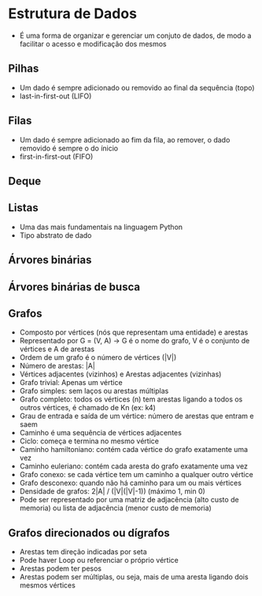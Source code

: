 # Estrutura de Dados
- É uma forma de organizar e gerenciar um conjuto de dados, de modo a facilitar o acesso e modificação dos mesmos

## Pilhas
- Um dado é sempre adicionado ou removido ao final da sequência (topo)
- last-in-first-out (LIFO)

## Filas
- Um dado é sempre adicionado ao fim da fila, ao remover, o dado removido é sempre o do ínicio
- first-in-first-out (FIFO)

## Deque

## Listas
- Uma das mais fundamentais na linguagem Python
- Tipo abstrato de dado

## Árvores binárias

## Árvores binárias de busca

## Grafos
- Composto por vértices (nós que representam uma entidade) e arestas
- Representado por G = (V, A) -> G é o nome do grafo, V é o conjunto de vértices e A de arestas
- Ordem de um grafo é o número de vértices (|V|)
- Número de arestas: |A|
- Vértices adjacentes (vizinhos) e Arestas adjacentes (vizinhas)
- Grafo trivial: Apenas um vértice
- Grafo simples: sem laços ou arestas múltiplas
- Grafo completo: todos os vértices (n) tem arestas ligando a todos os outros vértices, é chamado de Kn (ex: k4)
- Grau de entrada e saída de um vértice: número de arestas que entram e saem
- Caminho é uma sequência de vértices adjacentes
- Ciclo: começa e termina no mesmo vértice
- Caminho hamiltoniano: contém cada vértice do grafo exatamente uma vez
- Caminho euleriano: contém cada aresta do grafo exatamente uma vez
- Grafo conexo: se cada vértice tem um caminho a qualquer outro vértice
- Grafo desconexo: quando não há caminho para um ou mais vértices
- Densidade de grafos: 2|A| / (|V|(|V|-1)) (máximo 1, min 0)
- Pode ser representado por uma matriz de adjacência (alto custo de memoria) ou lista de adjacência (menor custo de memoria)


## Grafos direcionados ou dígrafos
- Arestas tem direção indicadas por seta
- Pode haver Loop ou referenciar o próprio vértice
- Arestas podem ter pesos
- Arestas podem ser múltiplas, ou seja, mais de uma aresta ligando dois mesmos vértices